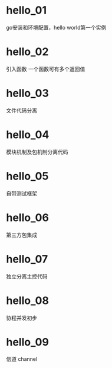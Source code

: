 hello_01
========
go安装和环境配置，hello world第一个实例

hello_02
========
引入函数
一个函数可有多个返回值

hello_03
========
文件代码分离

hello_04
========
模块机制及包机制分离代码

hello_05
========
自带测试框架

hello_06
========
第三方包集成

hello_07
========
独立分离主控代码

hello_08
========
协程并发初步

hello_09
========
信道 channel